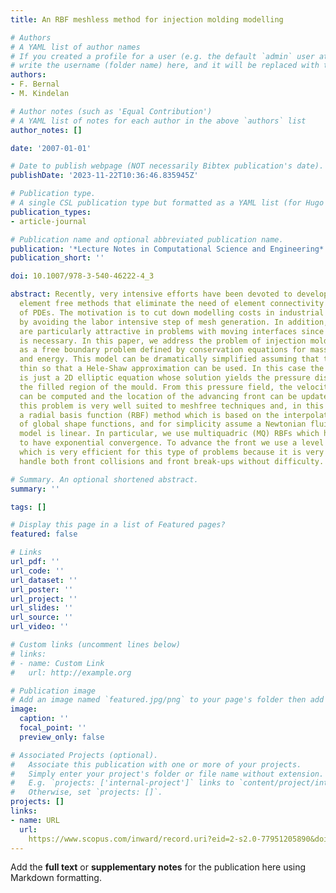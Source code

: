 ```yaml
---
title: An RBF meshless method for injection molding modelling

# Authors
# A YAML list of author names
# If you created a profile for a user (e.g. the default `admin` user at `content/authors/admin/`), 
# write the username (folder name) here, and it will be replaced with their full name and linked to their profile.
authors:
- F. Bernal
- M. Kindelan

# Author notes (such as 'Equal Contribution')
# A YAML list of notes for each author in the above `authors` list
author_notes: []

date: '2007-01-01'

# Date to publish webpage (NOT necessarily Bibtex publication's date).
publishDate: '2023-11-22T10:36:46.835945Z'

# Publication type.
# A single CSL publication type but formatted as a YAML list (for Hugo requirements).
publication_types:
- article-journal

# Publication name and optional abbreviated publication name.
publication: '*Lecture Notes in Computational Science and Engineering*'
publication_short: ''

doi: 10.1007/978-3-540-46222-4_3

abstract: Recently, very intensive efforts have been devoted to develop meshless or
  element free methods that eliminate the need of element connectivity in the solution
  of PDEs. The motivation is to cut down modelling costs in industrial applications
  by avoiding the labor intensive step of mesh generation. In addition, these methods
  are particularly attractive in problems with moving interfaces since no remeshing
  is necessary. In this paper, we address the problem of injection molding described
  as a free boundary problem defined by conservation equations for mass, momentum
  and energy. This model can be dramatically simplified assuming that the mould is
  thin so that a Hele-Shaw approximation can be used. In this case the momentum equation
  is just a 2D elliptic equation whose solution yields the pressure distribution in
  the filled region of the mould. From this pressure field, the velocity distribution
  can be computed and the location of the advancing front can be updated. Therefore,
  this problem is very well suited to meshfree techniques and, in this paper, we use
  a radial basis function (RBF) method which is based on the interpolation and collocation
  of global shape functions, and for simplicity assume a Newtonian fluid so that the
  model is linear. In particular, we use multiquadric (MQ) RBFs which have been shown
  to have exponential convergence. To advance the front we use a level set method
  which is very efficient for this type of problems because it is very fast and can
  handle both front collisions and front break-ups without difficulty.

# Summary. An optional shortened abstract.
summary: ''

tags: []

# Display this page in a list of Featured pages?
featured: false

# Links
url_pdf: ''
url_code: ''
url_dataset: ''
url_poster: ''
url_project: ''
url_slides: ''
url_source: ''
url_video: ''

# Custom links (uncomment lines below)
# links:
# - name: Custom Link
#   url: http://example.org

# Publication image
# Add an image named `featured.jpg/png` to your page's folder then add a caption below.
image:
  caption: ''
  focal_point: ''
  preview_only: false

# Associated Projects (optional).
#   Associate this publication with one or more of your projects.
#   Simply enter your project's folder or file name without extension.
#   E.g. `projects: ['internal-project']` links to `content/project/internal-project/index.md`.
#   Otherwise, set `projects: []`.
projects: []
links:
- name: URL
  url: 
    https://www.scopus.com/inward/record.uri?eid=2-s2.0-77951205890&doi=10.1007%2f978-3-540-46222-4_3&partnerID=40&md5=500dc9214dfb4129ace2f368a1cfaf65
---
```


Add the **full text** or **supplementary notes** for the publication here using Markdown formatting.
